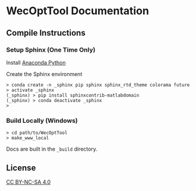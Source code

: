 # WecOptTool Documentation

## Compile Instructions

### Setup Sphinx (One Time Only)

Install [Anaconda Python](https://www.anaconda.com/distribution/)

Create the Sphinx environment

```
> conda create -n _sphinx pip sphinx sphinx_rtd_theme colorama future
> activate _sphinx
(_sphinx) > pip install sphinxcontrib-matlabdomain
(_sphinx) > conda deactivate _sphinx
>
```

### Build Locally (Windows)

```
> cd path/to/WecOptTool
> make_www_local
```

Docs are built in the `_build` directory.

## License

[CC BY-NC-SA 4.0](https://creativecommons.org/licenses/by-nc-sa/4.0/)
